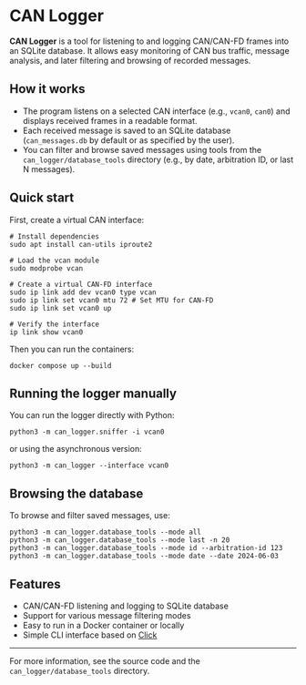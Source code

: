 # CAN Logger

**CAN Logger** is a tool for listening to and logging CAN/CAN-FD frames into an SQLite database. It allows easy monitoring of CAN bus traffic, message analysis, and later filtering and browsing of recorded messages.

## How it works

- The program listens on a selected CAN interface (e.g., `vcan0`, `can0`) and displays received frames in a readable format.
- Each received message is saved to an SQLite database (`can_messages.db` by default or as specified by the user).
- You can filter and browse saved messages using tools from the `can_logger/database_tools` directory (e.g., by date, arbitration ID, or last N messages).

## Quick start

First, create a virtual CAN interface:

```shell
# Install dependencies
sudo apt install can-utils iproute2

# Load the vcan module
sudo modprobe vcan

# Create a virtual CAN-FD interface
sudo ip link add dev vcan0 type vcan
sudo ip link set vcan0 mtu 72 # Set MTU for CAN-FD
sudo ip link set vcan0 up

# Verify the interface
ip link show vcan0
```

Then you can run the containers:

```shell
docker compose up --build
```

## Running the logger manually

You can run the logger directly with Python:

```shell
python3 -m can_logger.sniffer -i vcan0
```

or using the asynchronous version:

```shell
python3 -m can_logger --interface vcan0
```

## Browsing the database

To browse and filter saved messages, use:

```shell
python3 -m can_logger.database_tools --mode all
python3 -m can_logger.database_tools --mode last -n 20
python3 -m can_logger.database_tools --mode id --arbitration-id 123
python3 -m can_logger.database_tools --mode date --date 2024-06-03
```

## Features

- CAN/CAN-FD listening and logging to SQLite database
- Support for various message filtering modes
- Easy to run in a Docker container or locally
- Simple CLI interface based on [Click](https://click.palletsprojects.com/)

---

For more information, see the source code and the `can_logger/database_tools` directory.